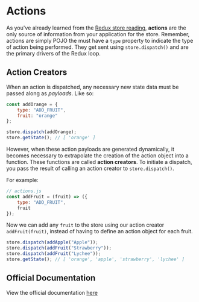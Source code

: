 # Actions

As you've already learned from the [Redux store reading][store], **actions** are
the only source of information from your application for the store. Remember,
actions are simply POJO the must have a `type` property to indicate the type of
action being performed. They get sent using `store.dispatch()` and are the
primary drivers of the Redux loop.

## Action Creators

When an action is dispatched, any necessary new state data must be passed along as *payloads*. Like so:

```js
const addOrange = {
	type: "ADD_FRUIT",
	fruit: "orange"
};

store.dispatch(addOrange);
store.getState(); // [ 'orange' ]
```

However, when these action payloads are generated dynamically, it becomes
necessary to extrapolate the creation of the action object into a function.
These functions are called **action creators**. To initiate a dispatch, you
pass the result of calling an action creator to `store.dispatch()`.

For example:
```js
// actions.js
const addFruit = (fruit) => ({
	type: "ADD_FRUIT",
	fruit
});
```

Now we can add any `fruit` to the store using our action creator
`addFruit(fruit)`, instead of having to define an action object for each fruit.

```js
store.dispatch(addApple("Apple"));
store.dispatch(addFruit("Strawberry"));
store.dispatch(addFruit("Lychee"));
store.getState(); // [ 'orange', 'apple', 'strawberry', 'lychee' ]
```

## Official Documentation

View the official documentation [here][redux-js]

[redux-js]: http://redux.js.org/docs/basics/Actions.html

[store]: store.md
